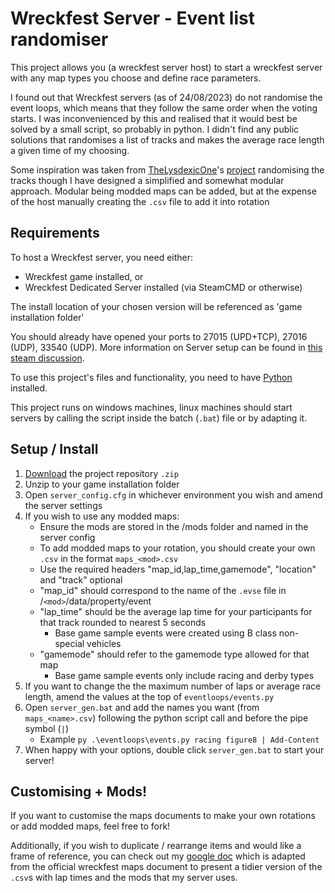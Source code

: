# Wreckfest Server - Event list randomiser
This project allows you (a wreckfest server host) to start a wreckfest server with any map types you choose and define race parameters.

I found out that Wreckfest servers (as of 24/08/2023) do not randomise the event loops, which means that they follow the same order when the voting starts. I was inconvenienced by this and realised that it would best be solved by a small script, so probably in python. I didn't find any public solutions that randomises a list of tracks and makes the average race length a given time of my choosing.

Some inspiration was taken from [TheLysdexicOne](https://github.com/TheLysdexicOne)'s [project](https://github.com/TheLysdexicOne/wreckfest-server) randomising the tracks though I have designed a simplified and somewhat modular approach. Modular being modded maps can be added, but at the expense of the host manually creating the `.csv` file to add it into rotation

## Requirements
To host a Wreckfest server, you need either:
* Wreckfest game installed, or
* Wreckfest Dedicated Server installed (via SteamCMD or otherwise)

The install location of your chosen version will be referenced as 'game installation folder'

You should already have opened your ports to 27015 (UPD+TCP), 27016 (UDP), 33540 (UDP). More information on Server setup can be found in [this steam discussion](https://steamcommunity.com/app/228380/discussions/0/613938693082657261/).

To use this project's files and functionality, you need to have [Python](https://www.python.org/downloads/) installed.

This project runs on windows machines, linux machines should start servers by calling the script inside the batch (`.bat`) file or by adapting it.

## Setup / Install

1. [Download](https://github.com/JSnedden/Wreckfest-Server/archive/refs/heads/main.zip) the project repository `.zip`
2. Unzip to your game installation folder
3. Open `server_config.cfg` in whichever environment you wish and amend the server settings
4. If you wish to use any modded maps:
    * Ensure the mods are stored in the /mods folder and named in the server config
    * To add modded maps to your rotation, you should create your own `.csv` in the format `maps_<mod>.csv`
    * Use the required headers "map_id,lap_time,gamemode", "location" and "track" optional
    * "map_id" should correspond to the name of the `.evse` file in /`<mod>`/data/property/event
    * "lap_time" should be the average lap time for your participants for that track rounded to nearest 5 seconds
        * Base game sample events were created using B class non-special vehicles
    * "gamemode" should refer to the gamemode type allowed for that map
        * Base game sample events only include racing and derby types
5. If you want to change the the maximum number of laps or average race length, amend the values at the top of `eventloops/events.py`
6. Open `server_gen.bat` and add the names you want (from `maps_<name>.csv`) following the python script call and before the pipe symbol (`|`)
    * Example `py .\eventloops\events.py racing figure8 | Add-Content`
7. When happy with your options, double click `server_gen.bat` to start your server!

## Customising + Mods!
If you want to customise the maps documents to make your own rotations or add modded maps, feel free to fork!

Additionally, if you wish to duplicate / rearrange items and would like a frame of reference, you can check out my [google doc](https://docs.google.com/spreadsheets/d/1loDqT6mCPmMeURib77ce4WCYn6XocS4urcNbkSoo97A/edit?usp=sharing) which is adapted from the official wreckfest maps document to present a tidier version of the `.csv`s with lap times and the mods that my server uses.